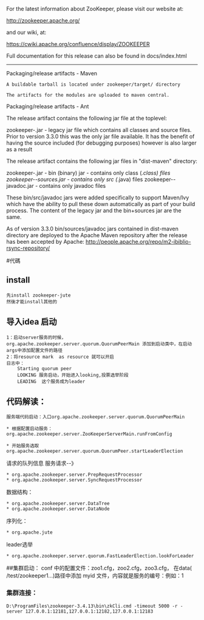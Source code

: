 For the latest information about ZooKeeper, please visit our website at:

   http://zookeeper.apache.org/

and our wiki, at:

   https://cwiki.apache.org/confluence/display/ZOOKEEPER

Full documentation for this release can also be found in docs/index.html

---------------------------
Packaging/release artifacts - Maven

    A buildable tarball is located under zookeeper/target/ directory

    The artifacts for the modules are uploaded to maven central.


Packaging/release artifacts - Ant

The release artifact contains the following jar file at the toplevel:

zookeeper-<version>.jar         - legacy jar file which contains all classes
                                  and source files. Prior to version 3.3.0 this
                                  was the only jar file available. It has the 
                                  benefit of having the source included (for
                                  debugging purposes) however is also larger as
                                  a result

The release artifact contains the following jar files in "dist-maven" directory:

zookeeper-<version>.jar         - bin (binary) jar - contains only class (*.class) files
zookeeper-<version>-sources.jar - contains only src (*.java) files
zookeeper-<version>-javadoc.jar - contains only javadoc files

These bin/src/javadoc jars were added specifically to support Maven/Ivy which have 
the ability to pull these down automatically as part of your build process. 
The content of the legacy jar and the bin+sources jar are the same.

As of version 3.3.0 bin/sources/javadoc jars contained in dist-maven directory
are deployed to the Apache Maven repository after the release has been accepted
by Apache:
  http://people.apache.org/repo/m2-ibiblio-rsync-repository/
  
#代碼 
##  install
    先install zookeeper-jute 
    然後才能install其他的
## 导入idea 启动
    1：启动server服务的时候，org.apache.zookeeper.server.quorum.QuorumPeerMain 添加到启动类中，在启动args中添加配置文件的路径
    2：将resource mark  as resource 就可以开启
    日志中：
        Starting quorum peer
        LOOKING 服务启动，开始进入looking,投票选举阶段
        LEADING  这个服务成为leader

## 代码解读：
    服务端代码启动：入口org.apache.zookeeper.server.quorum.QuorumPeerMain

    * 根据配置启动服务：org.apache.zookeeper.server.ZooKeeperServerMain.runFromConfig

    * 开始服务选取org.apache.zookeeper.server.quorum.QuorumPeer.startLeaderElection
请求的队列信息  服务请求--》

    * org.apache.zookeeper.server.PrepRequestProcessor
    * org.apache.zookeeper.server.SyncRequestProcessor

数据结构：

    * org.apache.zookeeper.server.DataTree
    * org.apache.zookeeper.server.DataNode
    
序列化：

    * org.apache.jute
   
leader选举

    * org.apache.zookeeper.server.quorum.FastLeaderElection.lookForLeader

##集群启动：
    conf 中的配置文件：zoo1.cfg，zoo2.cfg，zoo3.cfg，
    在data( /test/zookeeper1...)路径中添加 myid 文件，内容就是服务的编号：例如：1
### 集群连接：
    D:\ProgramFiles\zookeeper-3.4.13\bin\zkCli.cmd -timeout 5000 -r -server 127.0.0.1:12181,127.0.0.1:12182,127.0.0.1:12183
